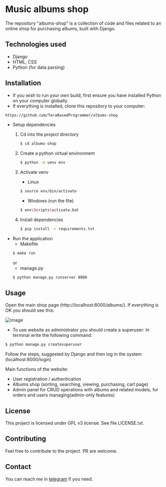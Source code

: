 # Music albums shop
The repository "albums-shop" is a collection of code and files related to an online shop for purchasing albums, built with Django.

## Technologies used
* Django
* HTML, CSS
* Python (for data parsing)

## Installation
* If you wish to run your own build, first ensure you have installed Python on your computer globally.
* If everything is installed, clone this repository to your computer:
```bash
https://github.com/TeraBasedProgrammer/albums-shop
```
* Setup dependencies
  1. Cd into the project directory
      ```bash
      $ cd albums-shop
      ```
  2. Create a python virtual environment
      ```bash
      $ python -m venv env
      ```
  3. Activate venv
     * Linux
     ```bash
     $ source env/bin/activate
     ```

     * Windows (run the file)
     ```bash
     $ env\Scripts\activate.bat
     ```
  4. Install dependencies
      ```bash
      $ pip install -r requirements.txt
      ```
* Run the application
  * Makefile
  ```bash
  $ make run
  ```
  or
  * manage.py
  ```bash
  $ python manage.py runserver 8000
  ```
## Usage
Open the main shop page (http://localhost:8000/albums/). If everything is OK you should see this:

![image](https://github.com/TeraBasedProgrammer/albums-shop/assets/101703904/b787da20-f318-48c2-ae26-3f02c823253c)

* To use website as administrator you should create a superuser:
In terminal write the following command:
```bash
$ python manage.py createsuperuser
```
Follow the steps, suggested by Django and then log in the system (localhost:8000/login)

Main functions of the website:
* User registration / authentication
* Albums shop (sorting, searching, viewing, purchasing, cart page)
* Admin panel for CRUD operations with albums and related models, for orders and users managing(admin-only features)

## License

This project is licensed under GPL v3 license. See file LICENSE.txt.

## Contributing

Feel free to contribute to the project. PR are welcome.

Contact
---

You can reach me in [telegram](https://t.me/BaseOwner) if you need.




